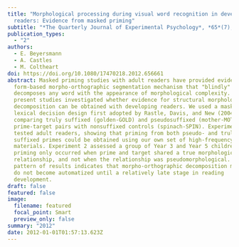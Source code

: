 ```yaml
---
title: "Morphological processing during visual word recognition in developing
  readers: Evidence from masked priming"
subtitle: "*The Quarterly Journal of Experimental Psychology*, *65*(7), 1306–1326"
publication_types:
  - "2"
authors:
  - E. Beyersmann
  - A. Castles
  - M. Coltheart
doi: https://doi.org/10.1080/17470218.2012.656661
abstract: Masked priming studies with adult readers have provided evidence for a
  form-based morpho-orthographic segmentation mechanism that "blindly"
  decomposes any word with the appearance of morphological complexity. The
  present studies investigated whether evidence for structural morphological
  decomposition can be obtained with developing readers. We used a masked primed
  lexical decision design first adopted by Rastle, Davis, and New (2004),
  comparing truly suffixed (golden-GOLD) and pseudosuffixed (mother-MOTH)
  prime-target pairs with nonsuffixed controls (spinach-SPIN). Experiment 1
  tested adult readers, showing that priming from both pseudo- and truly
  suffixed primes could be obtained using our own set of high-frequency word
  materials. Experiment 2 assessed a group of Year 3 and Year 5 children, but
  priming only occurred when prime and target shared a true morphological
  relationship, and not when the relationship was pseudomorphological. This
  pattern of results indicates that morpho-orthographic decomposition mechanisms
  do not become automatized until a relatively late stage in reading
  development.
draft: false
featured: false
image:
  filename: featured
  focal_point: Smart
  preview_only: false
summary: "2012"
date: 2012-01-01T01:57:13.623Z
---
```

